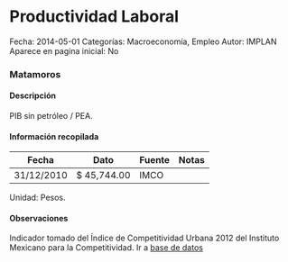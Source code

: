 Productividad Laboral
=====

Fecha: 2014-05-01
Categorías: Macroeconomía, Empleo
Autor: IMPLAN
Aparece en pagina inicial: No

### Matamoros

#### Descripción

PIB sin petróleo / PEA.

<!-- break -->

#### Información recopilada

<table class="table table-hover table-bordered matriz">
  <thead>
    <tr><th>Fecha</th><th>Dato</th><th>Fuente</th><th>Notas</th></tr>
  </thead>
  <tbody>
    <tr><td class="centrado">31/12/2010</td><td class="derecha">$ 45,744.00</td><td>IMCO</td><td></td></tr>
  </tbody>
</table>

Unidad: Pesos.

#### Observaciones

Indicador tomado del Índice de Competitividad Urbana 2012 del Instituto Mexicano para la Competitividad. Ir a [base de datos](http://porciudad.comparadondevives.org/contacto)

